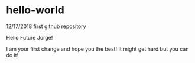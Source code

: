 # hello-world
12/17/2018 first github repository

Hello Future Jorge!

I am your first change and hope you the best! It might get hard but you can do it!
